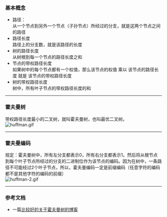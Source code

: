 ### 基本概念

* 路径：  
从一个节点到另外一个节点（子孙节点）所经过的分支，就是这两个节点之间的路径  
* 路径长度  
路径上的分支数，就是该路径的长度  
* 树的路径长度  
从树根到每一个节点的路径长度之和  
* 节点的带权路径长度  
如果树中的每个节点都有一个权值，那么该节点的权值 乘以 该节点的路径长度 就是 该节点的带权路径长度  
* 树的带权路径长度  
树中，所有叶子节点的带权路径长度的和  

---

### 霍夫曼树  
带权路径长度最小的二叉树，就叫霍夫曼树，也叫最优二叉树。  
![huffman.gif](http://timd.cn/content/images/pictures/huffman.gif)  

---

### 霍夫曼编码

规定：霍夫曼树中，所有左分支都表示0，所有右分支都表示1。然后将从根节点到每个叶子节点所经过的分支的二进制位作为该节点的编码。因为在树中，一条路径不可能经过2个叶子节点，所以，霍夫曼编码一定是前缀编码（任意字符的编码都不是其他字符的编码的前缀）  
![huffman-2.gif](http://timd.cn/content/images/pictures/huffman-2.gif)  

---

### 参考文档

* 一篇[比较好的关于霍夫曼树的博客](http://blog.csdn.net/shuangde800/article/details/7341289)  